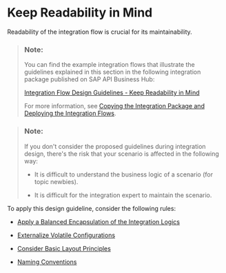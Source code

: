<!-- loio578fa7780344468388f689455f38b3a4 -->

# Keep Readability in Mind

Readability of the integration flow is crucial for its maintainability.

> ### Note:  
> You can find the example integration flows that illustrate the guidelines explained in this section in the following integration package published on SAP API Business Hub:
> 
> [Integration Flow Design Guidelines - Keep Readability in Mind](https://api.sap.com/package/DesignGuidelinesKeepReadabilityinMind?section=Overview)
> 
> For more information, see [Copying the Integration Package and Deploying the Integration Flows](copying-the-integration-package-and-deploying-the-integration-flows-2cb1d31.md).

> ### Note:  
> If you don't consider the proposed guidelines during integration design, there's the risk that your scenario is affected in the following way:
> 
> -   It is difficult to understand the business logic of a scenario \(for topic newbies\).
> 
> -   It is difficult for the integration expert to maintain the scenario.

To apply this design guideline, consider the following rules:

-   [Apply a Balanced Encapsulation of the Integration Logics](apply-a-balanced-encapsulation-of-the-integration-logics-e010db3.md)

-   [Externalize Volatile Configurations](externalize-volatile-configurations-300277d.md)

-   [Consider Basic Layout Principles](consider-basic-layout-principles-32e4f6e.md)

-   [Naming Conventions](naming-conventions-7c00e9b.md)


